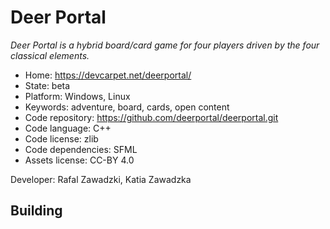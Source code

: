 # Deer Portal

_Deer Portal is a hybrid board/card game for four players driven by the four classical elements._

- Home: https://devcarpet.net/deerportal/
- State: beta
- Platform: Windows, Linux
- Keywords: adventure, board, cards, open content
- Code repository: https://github.com/deerportal/deerportal.git
- Code language: C++
- Code license: zlib
- Code dependencies: SFML
- Assets license: CC-BY 4.0

Developer: Rafal Zawadzki, Katia Zawadzka

## Building
